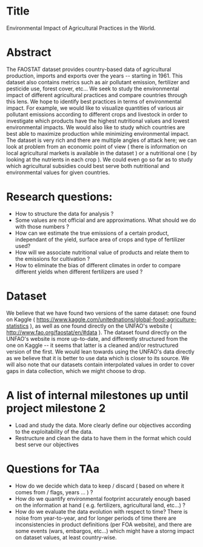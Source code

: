 # Title 
Environmental Impact of Agricultural Practices in the World. 

# Abstract
The FAOSTAT dataset provides country-based data of agricultural production, imports and exports over the years -- starting in 1961. This dataset also contains metrics such as air pollutant emission, fertilizer and pesticide use, forest cover, etc... 
We seek to study the environmental impact of different agricultural practices and compare countries through this lens. We hope to identify best practices in terms of environmental impact. For example, we would like to visualize quantities of various air pollutant emissions according to different crops and livestock in order to investigate which products have the highest nutritional values and lowest environmental impacts. We would also like to study which countries are best able to maximize production while minimizing environmental impact. 
The dataset is very rich and there are multiple angles of attack here; we can look at problem from an economic point of view ( there is information on local agricultural markets is available in the dataset ) or a nutritional one ( by looking at the nutrients in each crop ). We could even go so far as to study which agricultural subsidies could best serve both nutritional and environmental values for given countries. 

# Research questions: 

- How to structure the data for analysis ?
- Some values are not official and are approximations. What should we do with those numbers ?
- How can we estimate the true emissions of a certain product, independant of the yield, surface area of crops and type of fertilizer used?
- How will we associate nutritional value of products and relate them to the emissions for cultivation ?
- How to eliminate the bias of different climates in order to compare different yields when different fertilizers are used ?

# Dataset

We believe that we have found two versions of the same dataset: one found on Kaggle ( https://www.kaggle.com/unitednations/global-food-agriculture-statistics ), as well as one found directly on the UNFAO's website ( http://www.fao.org/faostat/en/#data ). The dataset found directly on the UNFAO's website is more up-to-date, and differently structured from the one on Kaggle -- it seems that latter is a cleaned and/or restructured version of the first. We would lean towards using the UNFAO's data directly as we believe that it is better to use data which is closer to its source. We will also note that our datasets contain interpolated values in order to cover gaps in data collection, which we might choose to drop.  

# A list of internal milestones up until project milestone 2

- Load and study the data. More clearly define our objectives according to the exploitability of the data. 
- Restructure and clean the data to have them in the format which could best serve our objectives

# Questions for TAa

- How do we decide which data to keep / discard ( based on where it comes from / flags, years ... ) ?
- How do we quantify environmental footprint accurately enough based on the information at hand ( e.g. fertilizers, agricultural land, etc...) ?
- How do we evaluate the data evolution with respect to time? There is noise from year-to-year, and for longer periods of time there are inconsistencies in product definitions (per FOA website), and there are some events (wars, embargos, etc...) which might have a storng impact on dataset values, at least country-wise.
